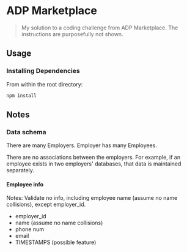 # ADP Marketplace

> My solution to a coding challenge from ADP Marketplace. The instructions are purposefully not shown.

## Usage

### Installing Dependencies

From within the root directory:

```sh
npm install
```

## Notes

### Data schema

There are many Employers. Employer has many Employees.

There are no associations between the employers. For example, if an employee exists in two employers' databases, that data is maintained separately.

#### Employee info

Notes: Validate no info, including employee name (assume no name collisions), except employer_id.

- employer_id
- name (assume no name collisions)
- phone num
- email
- TIMESTAMPS (possible feature)
